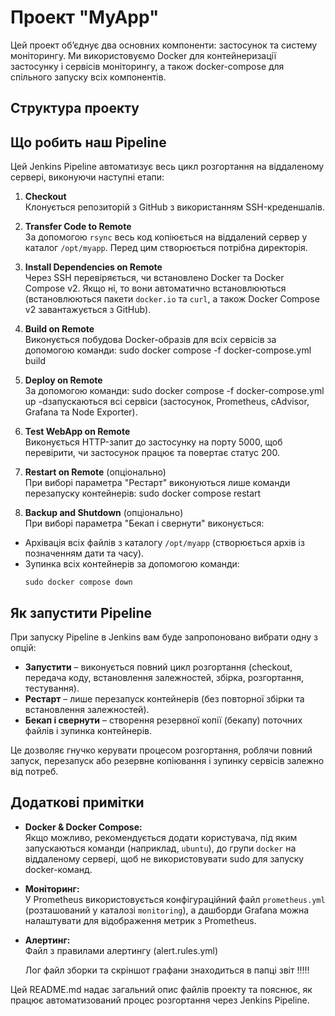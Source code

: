 # Проект "MyApp"

Цей проект об’єднує два основних компоненти: застосунок та систему моніторингу. Ми використовуємо Docker для контейнеризації застосунку і сервісів моніторингу, а також docker-compose для спільного запуску всіх компонентів.

## Структура проекту


## Що робить наш Pipeline

Цей Jenkins Pipeline автоматизує весь цикл розгортання на віддаленому сервері, виконуючи наступні етапи:

1. **Checkout**  
   Клонується репозиторій з GitHub з використанням SSH-креденшалів.

2. **Transfer Code to Remote**  
   За допомогою `rsync` весь код копіюється на віддалений сервер у каталог `/opt/myapp`. Перед цим створюється потрібна директорія.

3. **Install Dependencies on Remote**  
   Через SSH перевіряється, чи встановлено Docker та Docker Compose v2. Якщо ні, то вони автоматично встановлюються (встановлюються пакети `docker.io` та `curl`, а також Docker Compose v2 завантажується з GitHub).

4. **Build on Remote**  
   Виконується побудова Docker-образів для всіх сервісів за допомогою команди: sudo docker compose -f docker-compose.yml build
5. **Deploy on Remote**  
За допомогою команди: sudo docker compose -f docker-compose.yml up -dзапускаються всі сервіси (застосунок, Prometheus, cAdvisor, Grafana та Node Exporter).

6. **Test WebApp on Remote**  
Виконується HTTP-запит до застосунку на порту 5000, щоб перевірити, чи застосунок працює та повертає статус 200.

7. **Restart on Remote** (опціонально)  
При виборі параметра "Рестарт" виконуються лише команди перезапуску контейнерів: sudo docker compose restart
8. **Backup and Shutdown** (опціонально)  
При виборі параметра "Бекап і свернути" виконується:
- Архівація всіх файлів з каталогу `/opt/myapp` (створюється архів із позначенням дати та часу).
- Зупинка всіх контейнерів за допомогою команди:
  ```
  sudo docker compose down
  ```

## Як запустити Pipeline

При запуску Pipeline в Jenkins вам буде запропоновано вибрати одну з опцій:
- **Запустити** – виконується повний цикл розгортання (checkout, передача коду, встановлення залежностей, збірка, розгортання, тестування).
- **Рестарт** – лише перезапуск контейнерів (без повторної збірки та встановлення залежностей).
- **Бекап і свернути** – створення резервної копії (бекапу) поточних файлів і зупинка контейнерів.

Це дозволяє гнучко керувати процесом розгортання, роблячи повний запуск, перезапуск або резервне копіювання і зупинку сервісів залежно від потреб.

## Додаткові примітки

- **Docker & Docker Compose:**  
Якщо можливо, рекомендується додати користувача, під яким запускаються команди (наприклад, `ubuntu`), до групи `docker` на віддаленому сервері, щоб не використовувати sudo для запуску docker-команд.

- **Моніторинг:**  
У Prometheus використовується конфігураційний файл `prometheus.yml` (розташований у каталозі `monitoring`), а дашборди Grafana можна налаштувати для відображення метрик з Prometheus.

- **Алертинг:**  
  Файл з правилами алертингу (alert.rules.yml)


  Лог файл зборки та скріншот графани знаходиться в папці звіт !!!!!

Цей README.md надає загальний опис файлів проекту та пояснює, як працює автоматизований процес розгортання через Jenkins Pipeline.




